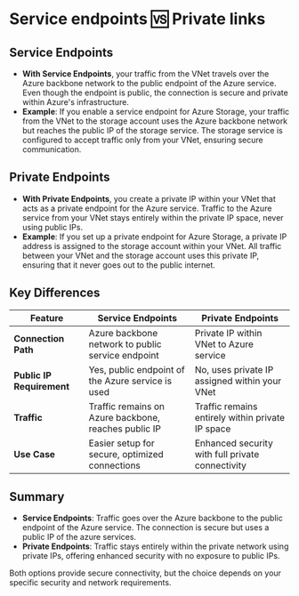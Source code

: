 # Service endpoints 🆚 Private links

## Service Endpoints

- **With Service Endpoints**, your traffic from the VNet travels over the Azure backbone network to the public endpoint of the Azure service. Even though the endpoint is public, the connection is secure and private within Azure's infrastructure.
- **Example**: If you enable a service endpoint for Azure Storage, your traffic from the VNet to the storage account uses the Azure backbone network but reaches the public IP of the storage service. The storage service is configured to accept traffic only from your VNet, ensuring secure communication.

## Private Endpoints

- **With Private Endpoints**, you create a private IP within your VNet that acts as a private endpoint for the Azure service. Traffic to the Azure service from your VNet stays entirely within the private IP space, never using public IPs.
- **Example**: If you set up a private endpoint for Azure Storage, a private IP address is assigned to the storage account within your VNet. All traffic between your VNet and the storage account uses this private IP, ensuring that it never goes out to the public internet.

## Key Differences

| Feature                   | Service Endpoints                                    | Private Endpoints                                |
| ------------------------- | ---------------------------------------------------- | ------------------------------------------------ |
| **Connection Path**       | Azure backbone network to public service endpoint    | Private IP within VNet to Azure service          |
| **Public IP Requirement** | Yes, public endpoint of the Azure service is used    | No, uses private IP assigned within your VNet    |
| **Traffic**               | Traffic remains on Azure backbone, reaches public IP | Traffic remains entirely within private IP space |
| **Use Case**              | Easier setup for secure, optimized connections       | Enhanced security with full private connectivity |

## Summary

- **Service Endpoints**: Traffic goes over the Azure backbone to the public endpoint of the Azure service. The connection is secure but uses a public IP of the azure services.
- **Private Endpoints**: Traffic stays entirely within the private network using private IPs, offering enhanced security with no exposure to public IPs.

Both options provide secure connectivity, but the choice depends on your specific security and network requirements.
